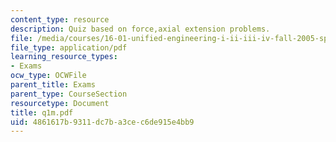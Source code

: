```yaml
---
content_type: resource
description: Quiz based on force,axial extension problems.
file: /media/courses/16-01-unified-engineering-i-ii-iii-iv-fall-2005-spring-2006/4861617b9311dc7ba3cec6de915e4bb9_q1m.pdf
file_type: application/pdf
learning_resource_types:
- Exams
ocw_type: OCWFile
parent_title: Exams
parent_type: CourseSection
resourcetype: Document
title: q1m.pdf
uid: 4861617b-9311-dc7b-a3ce-c6de915e4bb9
---
```

